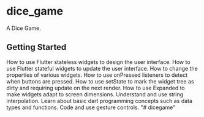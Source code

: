 # dice_game

A Dice Game.

## Getting Started

How to use Flutter stateless widgets to design the user interface.
How to use Flutter stateful widgets to update the user interface.
How to change the properties of various widgets.
How to use onPressed listeners to detect when buttons are pressed.
How to use setState to mark the widget tree as dirty and requiring update on the next render.
How to use Expanded to make widgets adapt to screen dimensions.
Understand and use string interpolation.
Learn about basic dart programming concepts such as data types and functions.
Code and use gesture controls.
"# dicegame" 
